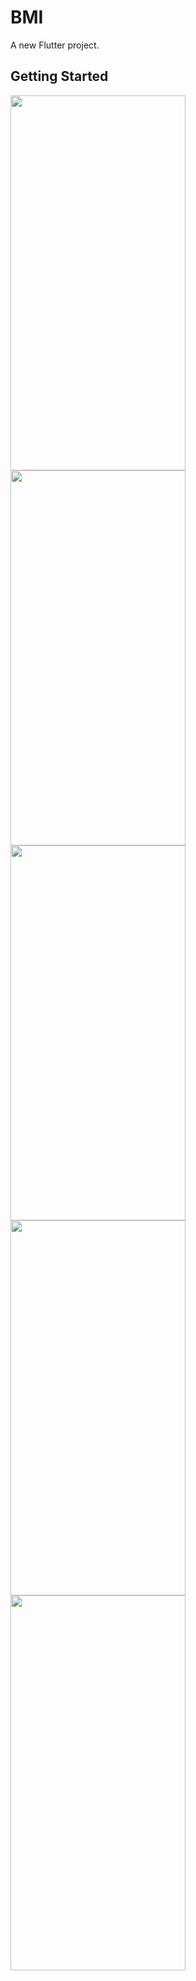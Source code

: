 # BMI

A new Flutter project.

## Getting Started
<img src="https://user-images.githubusercontent.com/101335124/175967602-cfd979be-8720-47fa-805a-489e172e0f24.jpeg" width=280px% height=600px%>
<img src="https://user-images.githubusercontent.com/101335124/161463307-27ed1b6a-bcc0-4e6b-b096-522a0159c96c.png" width=280px% height=600px%>
<img src="https://user-images.githubusercontent.com/101335124/161463456-e73ddf36-87d7-4acb-b880-6816ab64f52a.png" width=280px% height=600px%>
<img src="https://user-images.githubusercontent.com/101335124/161463501-4d26516e-773b-4462-a36d-8357d458565f.png" width=280px% height=600px%>
<img src="https://user-images.githubusercontent.com/101335124/161463894-1710cd02-c406-4b49-b097-06beb81486a4.png" width=280px% height=600px%>




